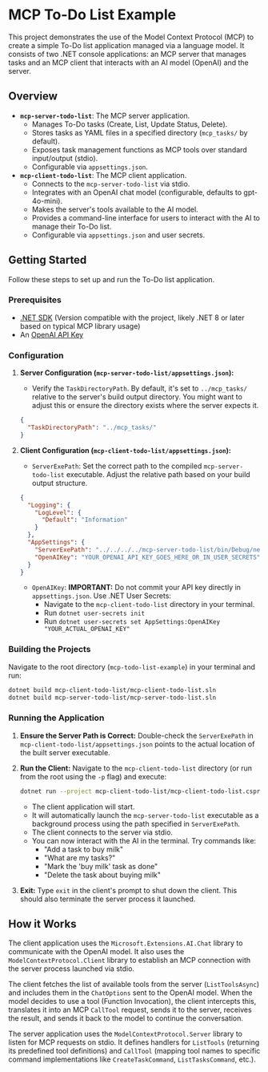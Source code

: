 # MCP To-Do List Example

This project demonstrates the use of the Model Context Protocol (MCP) to create a simple To-Do list application managed via a language model. It consists of two .NET console applications: an MCP server that manages tasks and an MCP client that interacts with an AI model (OpenAI) and the server.

## Overview

*   **`mcp-server-todo-list`**: The MCP server application.
    *   Manages To-Do tasks (Create, List, Update Status, Delete).
    *   Stores tasks as YAML files in a specified directory (`mcp_tasks/` by default).
    *   Exposes task management functions as MCP tools over standard input/output (stdio).
    *   Configurable via `appsettings.json`.
*   **`mcp-client-todo-list`**: The MCP client application.
    *   Connects to the `mcp-server-todo-list` via stdio.
    *   Integrates with an OpenAI chat model (configurable, defaults to gpt-4o-mini).
    *   Makes the server's tools available to the AI model.
    *   Provides a command-line interface for users to interact with the AI to manage their To-Do list.
    *   Configurable via `appsettings.json` and user secrets.

## Getting Started

Follow these steps to set up and run the To-Do list application.

### Prerequisites

*   [.NET SDK](https://dotnet.microsoft.com/download) (Version compatible with the project, likely .NET 8 or later based on typical MCP library usage)
*   An [OpenAI API Key](https://platform.openai.com/api-keys)

### Configuration

1.  **Server Configuration (`mcp-server-todo-list/appsettings.json`):**
    *   Verify the `TaskDirectoryPath`. By default, it's set to `../mcp_tasks/` relative to the server's build output directory. You might want to adjust this or ensure the directory exists where the server expects it. 

    ```json
    {
      "TaskDirectoryPath": "../mcp_tasks/" 
    }
    ```

2.  **Client Configuration (`mcp-client-todo-list/appsettings.json`):**
    *   `ServerExePath`: Set the correct path to the compiled `mcp-server-todo-list` executable. Adjust the relative path based on your build output structure. 
    ```json
    {
      "Logging": {
        "LogLevel": {
          "Default": "Information"
        }
      },
      "AppSettings": {
        "ServerExePath": "../../../../mcp-server-todo-list/bin/Debug/net9.0/mcp-server-todo-list",
        "OpenAIKey": "YOUR_OPENAI_API_KEY_GOES_HERE_OR_IN_USER_SECRETS" 
      }
    }
    ```
    *   `OpenAIKey`: **IMPORTANT:** Do not commit your API key directly in `appsettings.json`. Use .NET User Secrets:
        *   Navigate to the `mcp-client-todo-list` directory in your terminal.
        *   Run `dotnet user-secrets init`
        *   Run `dotnet user-secrets set AppSettings:OpenAIKey "YOUR_ACTUAL_OPENAI_KEY"`

### Building the Projects

Navigate to the root directory (`mcp-todo-list-example`) in your terminal and run:

```bash
dotnet build mcp-client-todo-list/mcp-client-todo-list.sln
dotnet build mcp-server-todo-list/mcp-server-todo-list.sln
```

### Running the Application

1.  **Ensure the Server Path is Correct:** Double-check the `ServerExePath` in `mcp-client-todo-list/appsettings.json` points to the actual location of the built server executable.
2.  **Run the Client:** Navigate to the `mcp-client-todo-list` directory (or run from the root using the `-p` flag) and execute:

    ```bash
    dotnet run --project mcp-client-todo-list/mcp-client-todo-list.csproj 
    ```
    *   The client application will start.
    *   It will automatically launch the `mcp-server-todo-list` executable as a background process using the path specified in `ServerExePath`.
    *   The client connects to the server via stdio.
    *   You can now interact with the AI in the terminal. Try commands like:
        *   "Add a task to buy milk"
        *   "What are my tasks?"
        *   "Mark the 'buy milk' task as done"
        *   "Delete the task about buying milk"
3.  **Exit:** Type `exit` in the client's prompt to shut down the client. This should also terminate the server process it launched.

## How it Works

The client application uses the `Microsoft.Extensions.AI.Chat` library to communicate with the OpenAI model. It also uses the `ModelContextProtocol.Client` library to establish an MCP connection with the server process launched via stdio.

The client fetches the list of available tools from the server (`ListToolsAsync`) and includes them in the `ChatOptions` sent to the OpenAI model. When the model decides to use a tool (Function Invocation), the client intercepts this, translates it into an MCP `CallTool` request, sends it to the server, receives the result, and sends it back to the model to continue the conversation.

The server application uses the `ModelContextProtocol.Server` library to listen for MCP requests on stdio. It defines handlers for `ListTools` (returning its predefined tool definitions) and `CallTool` (mapping tool names to specific command implementations like `CreateTaskCommand`, `ListTasksCommand`, etc.). 
